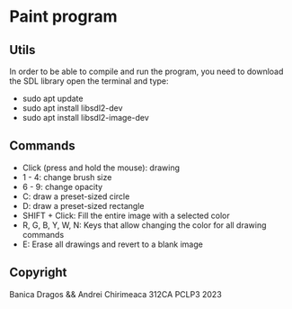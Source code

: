 # Paint program

## Utils
In order to be able to compile and run the program, you need to download the SDL library open the terminal and type:
    
- sudo apt update
- sudo apt install libsdl2-dev
- sudo apt install libsdl2-image-dev

## Commands
    
- Click (press and hold the mouse): drawing
- 1 - 4: change brush size
- 6 - 9: change opacity
- C: draw a preset-sized circle
- D: draw a preset-sized rectangle
- SHIFT + Click: Fill the entire image with a selected color
- R, G, B, Y, W, N: Keys that allow changing the color for all drawing commands
- E: Erase all drawings and revert to a blank image

## Copyright
Banica Dragos && Andrei Chirimeaca
312CA PCLP3 2023
